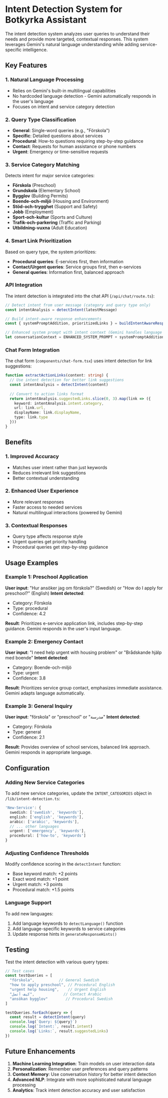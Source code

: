 # Intent Detection System for Botkyrka Assistant

The intent detection system analyzes user queries to understand their needs and provide more targeted, contextual responses. This system leverages Gemini's natural language understanding while adding service-specific intelligence.

## Key Features

### 1. **Natural Language Processing**
- Relies on Gemini's built-in multilingual capabilities
- No hardcoded language detection - Gemini automatically responds in the user's language
- Focuses on intent and service category detection

### 2. **Query Type Classification**
- **General**: Single-word queries (e.g., "Förskola")
- **Specific**: Detailed questions about services
- **Procedural**: How-to questions requiring step-by-step guidance
- **Contact**: Requests for human assistance or phone numbers
- **Urgent**: Emergency or time-sensitive requests

### 3. **Service Category Matching**
Detects intent for major service categories:
- **Förskola** (Preschool)
- **Grundskola** (Elementary School)
- **Bygglov** (Building Permits)
- **Boende-och-miljö** (Housing and Environment)
- **Stöd-och-trygghet** (Support and Safety)
- **Jobb** (Employment)
- **Sport-och-kultur** (Sports and Culture)
- **Trafik-och-parkering** (Traffic and Parking)
- **Utbildning-vuxna** (Adult Education)

### 4. **Smart Link Prioritization**
Based on query type, the system prioritizes:
- **Procedural queries**: E-services first, then information
- **Contact/Urgent queries**: Service groups first, then e-services
- **General queries**: Information first, balanced approach

### API Integration
The intent detection is integrated into the chat API (`/api/chat/route.ts`):

```typescript
// Detect intent from user message (category and query type only)
const intentAnalysis = detectIntent(latestMessage)

// Build intent-aware response enhancements
const { systemPromptAddition, prioritizedLinks } = buildIntentAwareResponse(intentAnalysis, latestMessage)

// Enhanced system prompt with intent context (Gemini handles language automatically)
let conversationContext = ENHANCED_SYSTEM_PROMPT + systemPromptAddition
```

### Chat Form Integration
The chat form (`components/chat-form.tsx`) uses intent detection for link suggestions:

```typescript
function extractActionLinks(content: string) {
  // Use intent detection for better link suggestions
  const intentAnalysis = detectIntent(content)
  
  // Convert to action links format
  return intentAnalysis.suggestedLinks.slice(0, 3).map(link => ({
    keyword: intentAnalysis.intent.category,
    url: link.url,
    displayName: link.displayName,
    type: link.type
  }))
}
```

## Benefits

### 1. **Improved Accuracy**
- Matches user intent rather than just keywords
- Reduces irrelevant link suggestions
- Better contextual understanding

### 2. **Enhanced User Experience**
- More relevant responses
- Faster access to needed services
- Natural multilingual interactions (powered by Gemini)

### 3. **Contextual Responses**
- Query type affects response style
- Urgent queries get priority handling
- Procedural queries get step-by-step guidance

## Usage Examples

### Example 1: Preschool Application
**User input**: "Hur ansöker jag om förskola?" (Swedish) or "How do I apply for preschool?" (English)
**Intent detected**: 
- Category: Förskola
- Type: procedural
- Confidence: 4.2

**Result**: Prioritizes e-service application link, includes step-by-step guidance. Gemini responds in the user's input language.

### Example 2: Emergency Contact
**User input**: "I need help urgent with housing problem" or "Brådskande hjälp med boende"
**Intent detected**:
- Category: Boende-och-miljö
- Type: urgent
- Confidence: 3.8

**Result**: Prioritizes service group contact, emphasizes immediate assistance. Gemini adapts language automatically.

### Example 3: General Inquiry
**User input**: "förskola" or "preschool" or "مدرسة"
**Intent detected**:
- Category: Förskola
- Type: general
- Confidence: 2.1

**Result**: Provides overview of school services, balanced link approach. Gemini responds in appropriate language.

## Configuration

### Adding New Service Categories
To add new service categories, update the `INTENT_CATEGORIES` object in `/lib/intent-detection.ts`:

```typescript
'New-Service': {
  swedish: ['swedish', 'keywords'],
  english: ['english', 'keywords'],
  arabic: ['arabic', 'keywords'],
  // ... other languages
  urgent: ['emergency', 'keywords'],
  procedural: ['how-to', 'keywords']
}
```

### Adjusting Confidence Thresholds
Modify confidence scoring in the `detectIntent` function:
- Base keyword match: +2 points
- Exact word match: +1 point
- Urgent match: +3 points
- Procedural match: +1.5 points

### Language Support
To add new languages:
1. Add language keywords to `detectLanguage()` function
2. Add language-specific keywords to service categories
3. Update response hints in `generateResponseHints()`

## Testing

Test the intent detection with various query types:

```typescript
// Test cases
const testQueries = [
  "förskola",           // General Swedish
  "how to apply preschool", // Procedural English
  "urgent help housing",    // Urgent English
  "کيف أتصل",             // Contact Arabic
  "ansökan bygglov"        // Procedural Swedish
]

testQueries.forEach(query => {
  const result = detectIntent(query)
  console.log(`Query: ${query}`)
  console.log(`Intent:`, result.intent)
  console.log(`Links:`, result.suggestedLinks)
})
```

## Future Enhancements

1. **Machine Learning Integration**: Train models on user interaction data
2. **Personalization**: Remember user preferences and query patterns
3. **Context Memory**: Use conversation history for better intent detection
4. **Advanced NLP**: Integrate with more sophisticated natural language processing
5. **Analytics**: Track intent detection accuracy and user satisfaction
